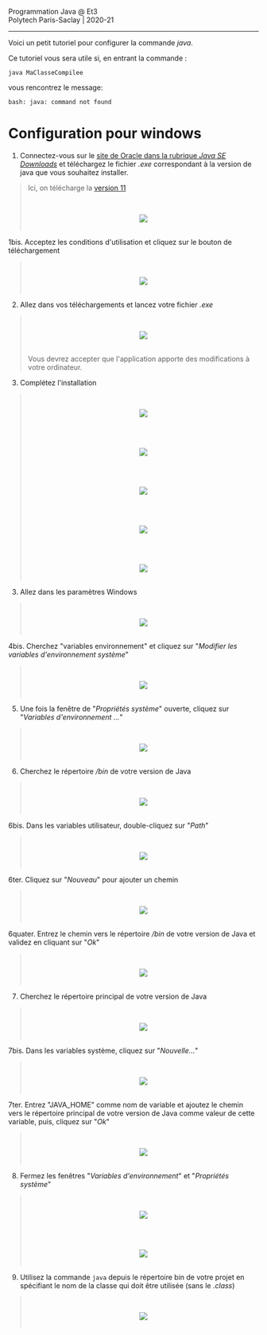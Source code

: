 Programmation Java @ Et3
<br>
Polytech Paris-Saclay | 2020-21

___

Voici un petit tutoriel pour configurer la commande *java*.

Ce tutoriel vous sera utile si, en entrant la commande :
```
java MaClasseCompilee
```
vous rencontrez le message:
```
bash: java: command not found
```

# Configuration pour windows

1. Connectez-vous sur le [site de Oracle dans la rubrique *Java SE Downloads*](https://www.oracle.com/fr/java/technologies/javase-downloads.html) et téléchargez le fichier *.exe* correspondant à la version de java que vous souhaitez installer.

> Ici, on télécharge la [version 11](https://www.oracle.com/fr/java/technologies/javase-jdk11-downloads.html)
> 
> <br><div align="center"><img src="images/windows_step1.jpg"></img></div><br>

1bis. Acceptez les conditions d'utilisation et cliquez sur le bouton de téléchargement 

> <br><div align="center"><img src="images/windows_step1bis.jpg"></img></div><br>

2. Allez dans vos téléchargements et lancez votre fichier *.exe*

> <br><div align="center"><img src="images/windows_step2.jpg"></img></div><br>
> 
> Vous devrez accepter que l'application apporte des modifications à votre ordinateur.

3. Complétez l'installation

> <br><div align="center"><img src="images/windows_step3.jpg"></img></div><br>
> 
> <br><div align="center"><img src="images/windows_step3bis.jpg"></img></div><br>
> 
> <br><div align="center"><img src="images/windows_step3ter.jpg"></img></div><br>
> 
> <br><div align="center"><img src="images/windows_step3quater.jpg"></img></div><br>
> 
> <br><div align="center"><img src="images/windows_step3quinquies.jpg"></img></div><br>

3. Allez dans les paramètres Windows

> <br><div align="center"><img src="images/windows_step4.jpg"></img></div><br>

4bis. Cherchez "variables environnement" et cliquez sur "*Modifier les variables d'environnement système*"

> <br><div align="center"><img src="images/windows_step4bis.jpg"></img></div><br>

5. Une fois la fenêtre de "*Propriétés système*" ouverte, cliquez sur "*Variables d'environnement ...*"

> <br><div align="center"><img src="images/windows_step5.jpg"></img></div><br>

6. Cherchez le répertoire */bin* de votre version de Java

> <br><div align="center"><img src="images/windows_step6.jpg"></img></div><br>

6bis. Dans les variables utilisateur, double-cliquez sur "*Path*"

> <br><div align="center"><img src="images/windows_step6bis.jpg"></img></div><br>

6ter. Cliquez sur "*Nouveau*" pour ajouter un chemin 

> <br><div align="center"><img src="images/windows_step6ter.jpg"></img></div><br>

6quater. Entrez le chemin vers le répertoire */bin* de votre version de Java et validez en cliquant sur "*Ok*"

> <br><div align="center"><img src="images/windows_step6quater.jpg"></img></div><br>

7. Cherchez le répertoire principal de votre version de Java

> <br><div align="center"><img src="images/windows_step7.jpg"></img></div><br>

7bis. Dans les variables système, cliquez sur "*Nouvelle...*"

> <br><div align="center"><img src="images/windows_step7bis.jpg"></img></div><br>

7ter. Entrez "JAVA_HOME" comme nom de variable et ajoutez le chemin vers le répertoire principal de votre version de Java comme valeur de cette variable, puis, cliquez sur "*Ok*"

> <br><div align="center"><img src="images/windows_step7ter.jpg"></img></div><br>

8. Fermez les fenêtres "*Variables d'environnement*" et "*Propriétés système*"

> <br><div align="center"><img src="images/windows_step8.jpg"></img></div><br>
> 
> <br><div align="center"><img src="images/windows_step8bis.jpg"></img></div><br>

9. Utilisez la commande ```java``` depuis le répertoire bin de votre projet en spécifiant le nom de la classe qui doit être utilisée (sans le *.class*)

> <br><div align="center"><img src="images/windows_step9.jpg"></img></div><br>
